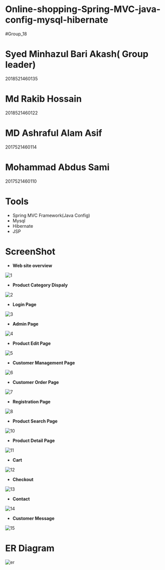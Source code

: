 # Online-shopping-Spring-MVC-java-config-mysql-hibernate
#Group_18 
# Syed Minhazul Bari     Akash(  Group leader)
2018521460135
# Md Rakib Hossain
2018521460122
# MD Ashraful Alam Asif
2017521460114
# Mohammad Abdus Sami
2017521460110

# Tools
* Spring MVC  Framework(Java Config)
* Mysql 
* Hibernate
* JSP

# ScreenShot

* **Web site overview**

![1](https://user-images.githubusercontent.com/14239078/33281284-e5a834ac-d3ce-11e7-9758-ac19d3786098.PNG)

* **Product Category Dispaly**

![2](https://user-images.githubusercontent.com/14239078/33281285-e5f1a830-d3ce-11e7-9de8-37a2fc2f1d71.PNG)

* **Login Page**

![3](https://user-images.githubusercontent.com/14239078/33281286-e634f63a-d3ce-11e7-9390-7443450d730a.PNG)

* **Admin Page**

![4](https://user-images.githubusercontent.com/14239078/33281287-e6773414-d3ce-11e7-8672-74a6c9ad8b95.PNG)

* **Product Edit Page**

![5](https://user-images.githubusercontent.com/14239078/33281288-e6bcc6aa-d3ce-11e7-9fdf-c825b54efb56.PNG)

* **Customer Management Page**

![6](https://user-images.githubusercontent.com/14239078/33281289-e794c0a0-d3ce-11e7-89a2-d6b48b1ff79f.PNG)

* **Customer Order Page**

![7](https://user-images.githubusercontent.com/14239078/33281290-e7d5f6d8-d3ce-11e7-8df1-4d338cd06ed1.PNG)

* **Registration Page**

![8](https://user-images.githubusercontent.com/14239078/33281291-e81e41b8-d3ce-11e7-8d1d-eb9eccc50157.PNG)

* **Product Search Page**

![10](https://user-images.githubusercontent.com/14239078/33281297-e9c1d066-d3ce-11e7-9517-f456d857b9eb.PNG)

* **Product Detail Page**

![11](https://user-images.githubusercontent.com/14239078/33281298-ea07d156-d3ce-11e7-9895-237b7a71b377.PNG)

* **Cart**

![12](https://user-images.githubusercontent.com/14239078/33281299-ea486162-d3ce-11e7-967e-ebd690486d1f.PNG)

* **Checkout**

![13](https://user-images.githubusercontent.com/14239078/33281300-eb9ddd30-d3ce-11e7-816d-541652ac9820.PNG)

* **Contact**

![14](https://user-images.githubusercontent.com/14239078/33281301-ebe4f328-d3ce-11e7-83a9-37ee6bd494f1.PNG)

* **Customer Message**

![15](https://user-images.githubusercontent.com/14239078/33281302-ec29ebc2-d3ce-11e7-8a66-a94fbd100f6d.PNG)

# ER Diagram

![er](https://user-images.githubusercontent.com/14239078/33282550-3029988c-d3d3-11e7-9eee-73f61d31488a.png)

